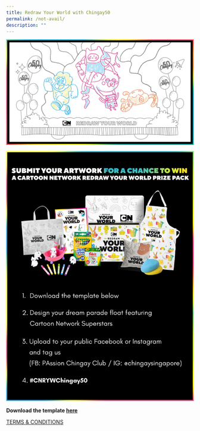```yaml
---
title: Redraw Your World with Chingay50
permalink: /not-avail/
description: ""
---
```




![redraw](/images/whats-on/redraw-poster.jpg)

![step-by-step guide](/images/whats-on/redraw-step-by-step.png)

**Download the template [here](/images/whats-on/activity-sheet---chingay50-float.jpeg)**

[TERMS & CONDITIONS](/files/whats-on/terms-conditions---cn-ryw-chingay50-contest-110222_final.pdf)
